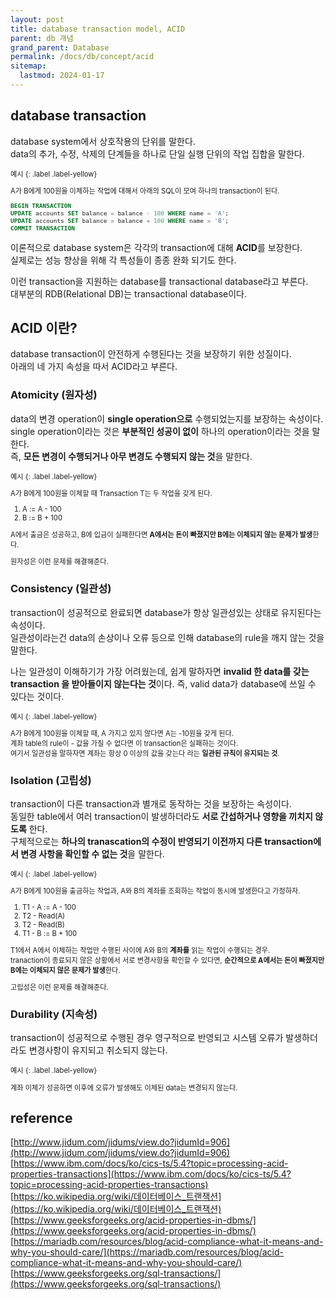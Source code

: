 ```yaml
---
layout: post
title: database transaction model, ACID
parent: db 개념
grand_parent: Database
permalink: /docs/db/concept/acid
sitemap:
  lastmod: 2024-01-17
---
```


## database transaction

database system에서 상호작용의 단위를 말한다.  
data의 추가, 수정, 삭제의 단계들을 하나로 단일 실행 단위의 작업 집합을 말한다.

<div class="code-example" markdown="1" style="font-size: 0.8em">
예시
{: .label .label-yellow}  

A가 B에게 100원을 이체하는 작업에 대해서 아래의 SQL이 모여 하나의 transaction이 된다.  

```sql
BEGIN TRANSACTION
UPDATE accounts SET balance = balance - 100 WHERE name = 'A';
UPDATE accounts SET balance = balance + 100 WHERE name = 'B';
COMMIT TRANSACTION
```
</div>

이론적으로 database system은 각각의 transaction에 대해 **ACID**를 보장한다.  
실제로는 성능 향상을 위해 각 특성들이 종종 완화 되기도 한다.

이런 transaction을 지원하는 database를 transactional database라고 부른다.  
대부분의 RDB(Relational DB)는 transactional database이다.


## ACID 이란?

database transaction이 안전하게 수행된다는 것을 보장하기 위한 성질이다.  
아래의 네 가지 속성을 따서 ACID라고 부른다.

### Atomicity (원자성)

data의 변경 operation이 **single operation으로** 수행되었는지를 보장하는 속성이다.  
single operation이라는 것은 **부분적인 성공이 없이** 하나의 operation이라는 것을 말한다.  
즉, **모든 변경이 수행되거나 아무 변경도 수행되지 않는 것**을 말한다.

<div class="code-example" markdown="1" style="font-size: 0.8em">
예시
{: .label .label-yellow}

A가 B에게 100원을 이체할 때 Transaction T는 두 작업을 갖게 된다.  
1. A := A - 100
2. B := B + 100  

A에서 출금은 성공하고, B에 입금이 실패한다면 **A에서는 돈이 빠졌지만 B에는 이체되지 않는 문제가 발생**한다.  

원자성은 이런 문제를 해결해준다.
</div>

### Consistency (일관성)

transaction이 성공적으로 완료되면 database가 항상 일관성있는 상태로 유지된다는 속성이다.  
일관성이라는건 data의 손상이나 오류 등으로 인해 database의 rule을 깨지 않는 것을 말한다.  

나는 일관성이 이해하기가 가장 어려웠는데, 쉽게 말하자면 **invalid 한 data를 갖는 transaction 을 받아들이지 않는다는 것**이다.
즉, valid data가 database에 쓰일 수 있다는 것이다.

<div class="code-example" markdown="1" style="font-size: 0.8em">
예시
{: .label .label-yellow}  

A가 B에게 100원을 이체할 때, A 가지고 있지 않다면 A는 -10원을 갖게 된다.  
계좌 table의 rule이 - 값을 가질 수 없다면 이 transaction은 실패하는 것이다.  
여기서 일관성을 말하자면 계좌는 항상 0 이상의 값을 갖는다 라는 **일관된 규칙이 유지되는 것**.
</div>

### Isolation (고립성)

transaction이 다른 transaction과 별개로 동작하는 것을 보장하는 속성이다.  
동일한 table에서 여러 transaction이 발생하더라도 **서로 간섭하거나 영향을 끼치지 않도록** 한다.  
구체적으로는 **하나의 tranascation의 수정이 반영되기 이전까지 다른 transaction에서 변경 사항을 확인할 수 없는 것**을 말한다.

<div class="code-example" markdown="1" style="font-size: 0.8em">
예시
{: .label .label-yellow}  

A가 B에게 100원을 출금하는 작업과, A와 B의 계좌를 조회하는 작업이 동시에 발생한다고 가정하자.
1. T1 - A := A - 100
2. T2 - Read(A)
3. T2 - Read(B)
4. T1 - B := B + 100

T1에서 A에서 이체하는 작업만 수행된 사이에 A와 B의 **계좌를** 읽는 작업이 수행되는 경우.  
tranaction이 종료되지 않은 상황에서 서로 변경사항을 확인할 수 있다면, **순간적으로 A에서는 돈이 빠졌지만 B에는 이체되지 않은 문제가 발생**한다.  

고립성은 이런 문제를 해결해준다.  
</div>

### Durability (지속성)

transaction이 성공적으로 수행된 경우 영구적으로 반영되고 시스템 오류가 발생하더라도 변경사항이 유지되고 취소되지 않는다.

<div class="code-example" markdown="1" style="font-size: 0.8em">
예시
{: .label .label-yellow}  

계좌 이체가 성공하면 이후에 오류가 발생해도 이체된 data는 변경되지 않는다.
</div>

## reference

[http://www.jidum.com/jidums/view.do?jidumId=906](http://www.jidum.com/jidums/view.do?jidumId=906)  
[https://www.ibm.com/docs/ko/cics-ts/5.4?topic=processing-acid-properties-transactions](https://www.ibm.com/docs/ko/cics-ts/5.4?topic=processing-acid-properties-transactions)  
[https://ko.wikipedia.org/wiki/데이터베이스_트랜잭션](https://ko.wikipedia.org/wiki/데이터베이스_트랜잭션)  
[https://www.geeksforgeeks.org/acid-properties-in-dbms/](https://www.geeksforgeeks.org/acid-properties-in-dbms/)  
[https://mariadb.com/resources/blog/acid-compliance-what-it-means-and-why-you-should-care/](https://mariadb.com/resources/blog/acid-compliance-what-it-means-and-why-you-should-care/)  
[https://www.geeksforgeeks.org/sql-transactions/](https://www.geeksforgeeks.org/sql-transactions/)  